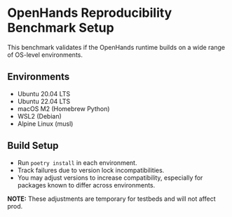 # OpenHands Reproducibility Benchmark Setup

This benchmark validates if the OpenHands runtime builds on a wide range of OS-level environments.

## Environments

- Ubuntu 20.04 LTS
- Ubuntu 22.04 LTS
- macOS M2 (Homebrew Python)
- WSL2 (Debian)
- Alpine Linux (musl)

## Build Setup

- Run `poetry install` in each environment.
- Track failures due to version lock incompatibilities.
- You may adjust versions to increase compatibility, especially for packages known to differ across environments.

**NOTE:** These adjustments are temporary for testbeds and will not affect prod.

